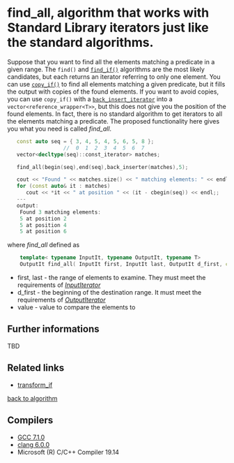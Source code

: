 # find_all, algorithm that works with Standard Library iterators just like the standard algorithms.  
Suppose that you want to find all the elements matching a predicate in a given range.
The `find()` and [`find_if()`](https://en.cppreference.com/w/cpp/algorithm/find) algorithms are the most likely candidates, but each returns an iterator referring to only one element.
You can use [`copy_if()`](https://en.cppreference.com/w/cpp/algorithm/copy) to find all elements matching a given predicate, but it fills the output with copies of the found elements.
If you want to avoid copies, you can use `copy_if()` with a [`back_insert_iterator`](https://en.cppreference.com/w/cpp/iterator/back_insert_iterator) into a `vector<reference_wrapper<T>>`, but this does not give you the position of the found elements.
In fact, there is no standard algorithm to get iterators to all the elements matching a predicate.
The proposed functionality here gives you what you need is called _find_all_. 

```cpp
   const auto seq = { 3, 4, 5, 4, 5, 6, 5, 8 };
                  //  0  1  2  3  4  5  6  7
   vector<decltype(seq)::const_iterator> matches;

   find_all(begin(seq),end(seq),back_inserter(matches),5);

   cout << "Found " << matches.size() << " matching elements: " << endl;
   for (const auto& it : matches)
      cout << *it << " at position " << (it - cbegin(seq)) << endl;;
   ---
   output: 
    Found 3 matching elements: 
    5 at position 2
    5 at position 4
    5 at position 6
```


where _find_all_ defined as
```cpp
    template< typename InputIt, typename OutputIt, typename T>
    OutputIt find_all( InputIt first, InputIt last, OutputIt d_first, const T& value)
```
* first, last - the range of elements to examine. They must meet the requirements of [_InputIterator_](https://en.cppreference.com/w/cpp/named_req/InputIterator)  
* d_first - the beginning of the destination range. It must meet the requirements of [_OutputIterator_](https://en.cppreference.com/w/cpp/named_req/OutputIterator)
* value - value to compare the elements to

## Further informations
TBD

## Related links
* [transform_if](../transform_if)

[back to algorithm](../)

## Compilers
* [GCC 7.1.0](https://wandbox.org/)
* [clang 6.0.0](https://wandbox.org/)
* Microsoft (R) C/C++ Compiler 19.14 
